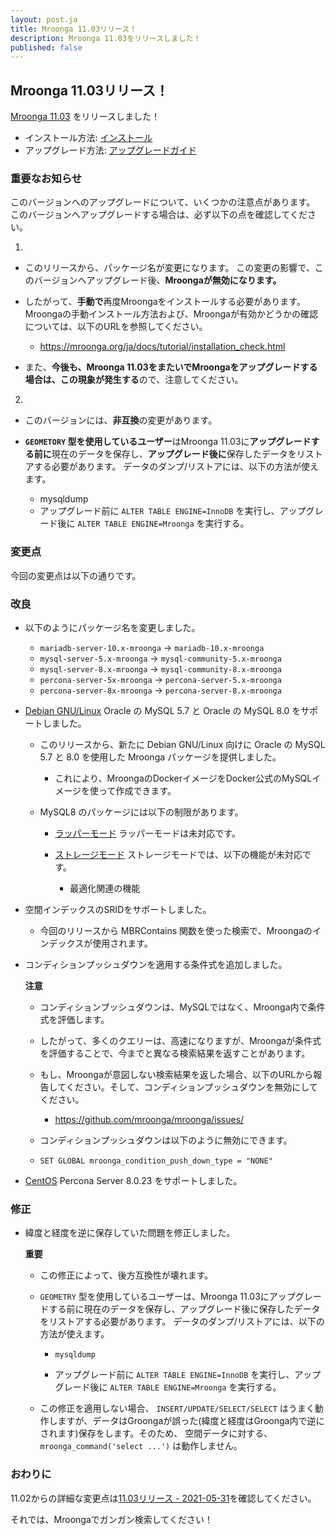 ```yaml
---
layout: post.ja
title: Mroonga 11.03リリース！
description: Mroonga 11.03をリリースしました！
published: false
---
```


## Mroonga 11.03リリース！

[Mroonga 11.03](/ja/docs/news.html#release-11-03) をリリースしました！

* インストール方法: [インストール](/ja/docs/install.html)
* アップグレード方法: [アップグレードガイド](/ja/docs/upgrade.html)

### 重要なお知らせ

このバージョンへのアップグレードについて、いくつかの注意点があります。
このバージョンへアップグレードする場合は、必ず以下の点を確認してください。

1.
  * このリリースから、パッケージ名が変更になります。
    この変更の影響で、このバージョンへアップグレード後、**Mroongaが無効になります。**

  * したがって、**手動で**再度Mroongaをインストールする必要があります。
    Mroongaの手動インストール方法および、Mroongaが有効かどうかの確認については、以下のURLを参照してください。

    * https://mroonga.org/ja/docs/tutorial/installation_check.html

  * また、**今後も、Mroonga 11.03をまたいでMroongaをアップグレードする場合は、この現象が発生する**ので、注意してください。

2.
  * このバージョンには、**非互換**の変更があります。

  * **``GEOMETORY`` 型を使用しているユーザー**はMroonga 11.03に**アップグレードする前に**現在のデータを保存し、**アップグレード後に**保存したデータをリストアする必要があります。 データのダンプ/リストアには、以下の方法が使えます。

    * mysqldump
    * アップグレード前に ``ALTER TABLE ENGINE=InnoDB`` を実行し、アップグレード後に ``ALTER TABLE ENGINE=Mroonga`` を実行する。

### 変更点

今回の変更点は以下の通りです。

### 改良

  * 以下のようにパッケージ名を変更しました。

    * ``mariadb-server-10.x-mroonga`` -> ``mariadb-10.x-mroonga``
    * ``mysql-server-5.x-mroonga`` -> ``mysql-community-5.x-mroonga``
    * ``mysql-server-8.x-mroonga`` -> ``mysql-community-8.x-mroonga``
    * ``percona-server-5x-mroonga`` -> ``percona-server-5.x-mroonga``
    * ``percona-server-8x-mroonga`` -> ``percona-server-8.x-mroonga``

  * [Debian GNU/Linux](/ja/docs/install/debian.html) Oracle の MySQL 5.7 と Oracle の MySQL 8.0 をサポートしました。

    * このリリースから、新たに Debian GNU/Linux 向けに Oracle の MySQL 5.7 と 8.0 を使用した Mroonga パッケージを提供しました。

      * これにより、MroongaのDockerイメージをDocker公式のMySQLイメージを使って作成できます。

    * MySQL8 のパッケージには以下の制限があります。

      * [ラッパーモード](/ja/docs/tutorial/wrapper.html) ラッパーモードは未対応です。

      * [ストレージモード](/ja/docs/tutorial/storage.html) ストレージモードでは、以下の機能が未対応です。

        * 最適化関連の機能

  * 空間インデックスのSRIDをサポートしました。

    * 今回のリリースから MBRContains 関数を使った検索で、Mroongaのインデックスが使用されます。

  * コンディションプッシュダウンを適用する条件式を追加しました。

    **注意**

      * コンディションプッシュダウンは、MySQLではなく、Mroonga内で条件式を評価します。
      * したがって、多くのクエリーは、高速になりますが、Mroongaが条件式を評価することで、今までと異なる検索結果を返すことがあります。
      * もし、Mroongaが意図しない検索結果を返した場合、以下のURLから報告してください。そして、コンディションプッシュダウンを無効にしてください。

        * https://github.com/mroonga/mroonga/issues/

      * コンディションプッシュダウンは以下のように無効にできます。

       * ``SET GLOBAL mroonga_condition_push_down_type = "NONE"``

  * [CentOS](/ja/docs/install/centos.html) Percona Server 8.0.23 をサポートしました。

### 修正

  * 緯度と経度を逆に保存していた問題を修正しました。

    **重要**

      * この修正によって、後方互換性が壊れます。

      * ``GEOMETRY`` 型を使用しているユーザーは、Mroonga 11.03にアップグレードする前に現在のデータを保存し、アップグレード後に保存したデータをリストアする必要があります。 データのダンプ/リストアには、以下の方法が使えます。

        * ``mysqldump``

        * アップグレード前に ``ALTER TABLE ENGINE=InnoDB`` を実行し、アップグレード後に ``ALTER TABLE ENGINE=Mroonga`` を実行する。

      * この修正を適用しない場合、 ``INSERT/UPDATE/SELECT/SELECT`` はうまく動作しますが、データはGroongaが誤った(緯度と経度はGroonga内で逆にされます)保存をします。そのため、 空間データに対する、 ``mroonga_command('select ...')`` は動作しません。

### おわりに

11.02からの詳細な変更点は[11.03リリース - 2021-05-31](/ja/docs/news.html#release-11-03)を確認してください。

それでは、Mroongaでガンガン検索してください！
